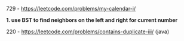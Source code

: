 729 - https://leetcode.com/problems/my-calendar-i/

**1. use BST to find neighbors on the left and right for current number**

220 - https://leetcode.com/problems/contains-duplicate-iii/  (java)
